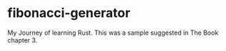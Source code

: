 # fibonacci-generator

My Journey of learning Rust. This was a sample suggested in The Book chapter 3.
